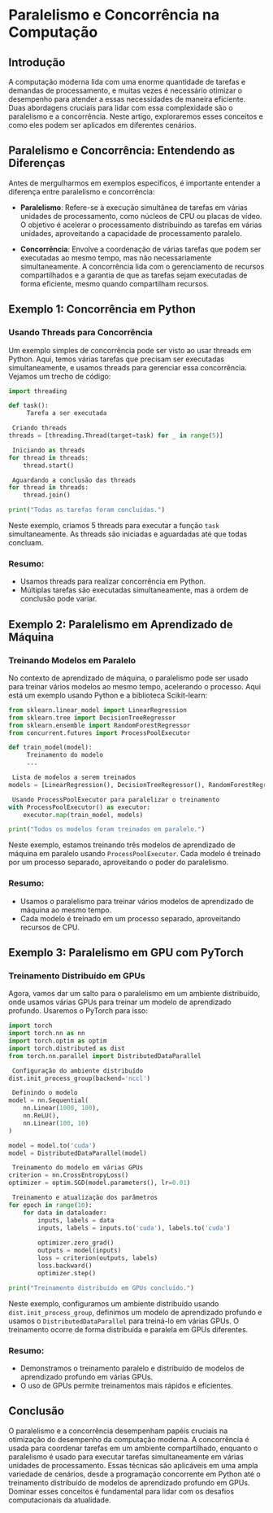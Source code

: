  
# Paralelismo e Concorrência na Computação

## Introdução

A computação moderna lida com uma enorme quantidade de tarefas e demandas de processamento, e muitas vezes é necessário otimizar o desempenho para atender a essas necessidades de maneira eficiente. Duas abordagens cruciais para lidar com essa complexidade são o paralelismo e a concorrência. Neste artigo, exploraremos esses conceitos e como eles podem ser aplicados em diferentes cenários.

## Paralelismo e Concorrência: Entendendo as Diferenças

Antes de mergulharmos em exemplos específicos, é importante entender a diferença entre paralelismo e concorrência:

-  **Paralelismo**: Refere-se à execução simultânea de tarefas em várias unidades de processamento, como núcleos de CPU ou placas de vídeo. O objetivo é acelerar o processamento distribuindo as tarefas em várias unidades, aproveitando a capacidade de processamento paralelo.

-  **Concorrência**: Envolve a coordenação de várias tarefas que podem ser executadas ao mesmo tempo, mas não necessariamente simultaneamente. A concorrência lida com o gerenciamento de recursos compartilhados e a garantia de que as tarefas sejam executadas de forma eficiente, mesmo quando compartilham recursos.

## Exemplo 1: Concorrência em Python

### Usando Threads para Concorrência

Um exemplo simples de concorrência pode ser visto ao usar threads em Python. Aqui, temos várias tarefas que precisam ser executadas simultaneamente, e usamos threads para gerenciar essa concorrência. Vejamos um trecho de código:

```python
import threading

def task():
     Tarefa a ser executada

 Criando threads
threads = [threading.Thread(target=task) for _ in range(5)]

 Iniciando as threads
for thread in threads:
    thread.start()

 Aguardando a conclusão das threads
for thread in threads:
    thread.join()

print("Todas as tarefas foram concluídas.")
```

Neste exemplo, criamos 5 threads para executar a função `task` simultaneamente. As threads são iniciadas e aguardadas até que todas concluam.

### Resumo:

-  Usamos threads para realizar concorrência em Python.
-  Múltiplas tarefas são executadas simultaneamente, mas a ordem de conclusão pode variar.

## Exemplo 2: Paralelismo em Aprendizado de Máquina

### Treinando Modelos em Paralelo

No contexto de aprendizado de máquina, o paralelismo pode ser usado para treinar vários modelos ao mesmo tempo, acelerando o processo. Aqui está um exemplo usando Python e a biblioteca Scikit-learn:

```python
from sklearn.linear_model import LinearRegression
from sklearn.tree import DecisionTreeRegressor
from sklearn.ensemble import RandomForestRegressor
from concurrent.futures import ProcessPoolExecutor

def train_model(model):
     Treinamento do modelo
     ...

 Lista de modelos a serem treinados
models = [LinearRegression(), DecisionTreeRegressor(), RandomForestRegressor()]

 Usando ProcessPoolExecutor para paralelizar o treinamento
with ProcessPoolExecutor() as executor:
    executor.map(train_model, models)

print("Todos os modelos foram treinados em paralelo.")
```

Neste exemplo, estamos treinando três modelos de aprendizado de máquina em paralelo usando `ProcessPoolExecutor`. Cada modelo é treinado por um processo separado, aproveitando o poder do paralelismo.

### Resumo:

-  Usamos o paralelismo para treinar vários modelos de aprendizado de máquina ao mesmo tempo.
-  Cada modelo é treinado em um processo separado, aproveitando recursos de CPU.

## Exemplo 3: Paralelismo em GPU com PyTorch

### Treinamento Distribuído em GPUs

Agora, vamos dar um salto para o paralelismo em um ambiente distribuído, onde usamos várias GPUs para treinar um modelo de aprendizado profundo. Usaremos o PyTorch para isso:

```python
import torch
import torch.nn as nn
import torch.optim as optim
import torch.distributed as dist
from torch.nn.parallel import DistributedDataParallel

 Configuração do ambiente distribuído
dist.init_process_group(backend='nccl')

 Definindo o modelo
model = nn.Sequential(
    nn.Linear(1000, 100),
    nn.ReLU(),
    nn.Linear(100, 10)
)

model = model.to('cuda')
model = DistributedDataParallel(model)

 Treinamento do modelo em várias GPUs
criterion = nn.CrossEntropyLoss()
optimizer = optim.SGD(model.parameters(), lr=0.01)

 Treinamento e atualização dos parâmetros
for epoch in range(10):
    for data in dataloader:
        inputs, labels = data
        inputs, labels = inputs.to('cuda'), labels.to('cuda')
        
        optimizer.zero_grad()
        outputs = model(inputs)
        loss = criterion(outputs, labels)
        loss.backward()
        optimizer.step()

print("Treinamento distribuído em GPUs concluído.")
```

Neste exemplo, configuramos um ambiente distribuído usando `dist.init_process_group`, definimos um modelo de aprendizado profundo e usamos o `DistributedDataParallel` para treiná-lo em várias GPUs. O treinamento ocorre de forma distribuída e paralela em GPUs diferentes.

### Resumo:

-  Demonstramos o treinamento paralelo e distribuído de modelos de aprendizado profundo em várias GPUs.
-  O uso de GPUs permite treinamentos mais rápidos e eficientes.

## Conclusão

O paralelismo e a concorrência desempenham papéis cruciais na otimização do desempenho da computação moderna. A concorrência é usada para coordenar tarefas em um ambiente compartilhado, enquanto o paralelismo é usado para executar tarefas simultaneamente em várias unidades de processamento. Essas técnicas são aplicáveis em uma ampla variedade de cenários, desde a programação concorrente em Python até o treinamento distribuído de modelos de aprendizado profundo em GPUs. Dominar esses conceitos é fundamental para lidar com os desafios computacionais da atualidade.
 

